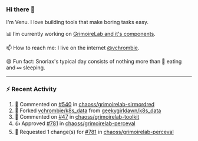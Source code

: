 ### Hi there 👋

I'm Venu. I love building tools that make boring tasks easy.

📊 I’m currently working on [GrimoireLab and it's components](https://chaoss.github.io/grimoirelab).

📫 How to reach me: I live on the internet [@vchrombie](https://www.google.co.in/search?q=vchrombie).

😄 Fun fact: Snorlax's typical day consists of nothing more than :doughnut: eating and :zzz: sleeping.

---

### :zap: Recent Activity

<!--RECENT_ACTIVITY:start-->
1. 💬 Commented on [#540](https://github.com/chaoss/grimoirelab-sirmordred/pull/540#issuecomment-1102897374) in [chaoss/grimoirelab-sirmordred](https://github.com/chaoss/grimoirelab-sirmordred)
2. 🔱 Forked [vchrombie/k8s_data](https://github.com/vchrombie/k8s_data) from [geekygirldawn/k8s_data](https://github.com/geekygirldawn/k8s_data)
3. 💬 Commented on [#47](https://github.com/chaoss/grimoirelab-toolkit/pull/47#issuecomment-1102880328) in [chaoss/grimoirelab-toolkit](https://github.com/chaoss/grimoirelab-toolkit)
4. 👍 Approved [#781](https://github.com/chaoss/grimoirelab-perceval/pull/781#pullrequestreview-945988401) in [chaoss/grimoirelab-perceval](https://github.com/chaoss/grimoirelab-perceval)
5. 🔴 Requested 1 change(s) for [#781](https://github.com/chaoss/grimoirelab-perceval/pull/781#pullrequestreview-945628961) in [chaoss/grimoirelab-perceval](https://github.com/chaoss/grimoirelab-perceval)
<!--RECENT_ACTIVITY:end-->

<!--
**vchrombie/vchrombie** is a ✨ _special_ ✨ repository because its `README.md` (this file) appears on your GitHub profile.

Here are some ideas to get you started:

- 🔭 I’m currently working on ...
- 🌱 I’m currently learning ...
- 👯 I’m looking to collaborate on ...
- 🤔 I’m looking for help with ...
- 💬 Ask me about ...
- 📫 How to reach me: ...
- 😄 Pronouns: ...
- ⚡ Fun fact: ...
-->
